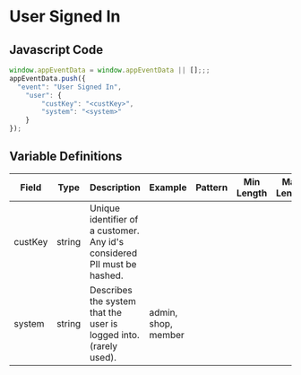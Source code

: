 # User Signed In

### 

## Javascript Code
```js
window.appEventData = window.appEventData || [];;;
appEventData.push({
  "event": "User Signed In",
    "user": {
        "custKey": "<custKey>",
        "system": "<system>"
    }
});
```

## Variable Definitions

|Field|Type|Description|Example|Pattern|Min Length|Max Length|Minimum|Maximum|Multiple Of|
| --- | --- | --- | --- | --- | --- | --- | --- | --- | --- |
|custKey|string|Unique identifier of a customer.  Any id's considered PII must be hashed. ||||||||
|system|string|Describes the system that the user is logged into.  \(rarely used\). |admin, shop, member|||||||




